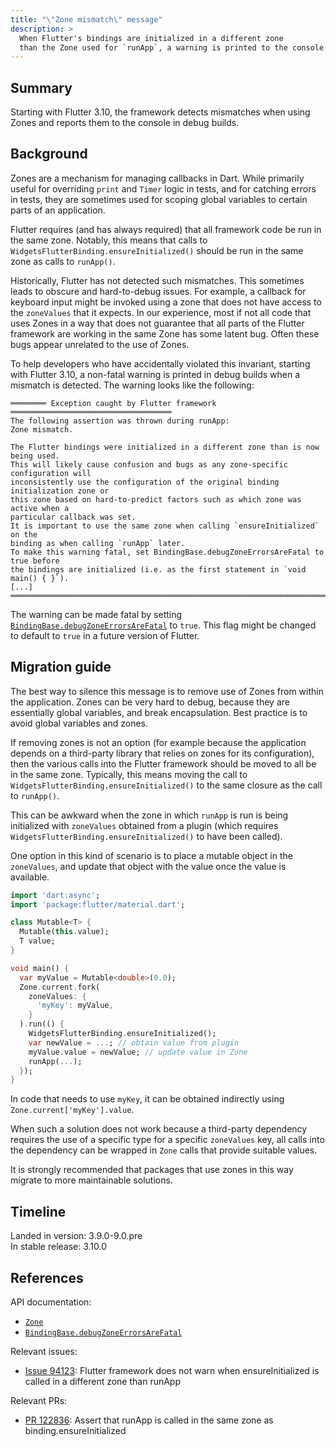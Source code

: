 ```yaml
---
title: "\"Zone mismatch\" message"
description: >
  When Flutter's bindings are initialized in a different zone
  than the Zone used for `runApp`, a warning is printed to the console.
---
```


## Summary

Starting with Flutter 3.10, the framework detects mismatches
when using Zones and reports them to the console in debug builds.

## Background

Zones are a mechanism for managing callbacks in Dart.
While primarily useful for overriding `print` and `Timer` logic in tests,
and for catching errors in tests,
they are sometimes used for scoping global variables
to certain parts of an application.

Flutter requires (and has always required)
that all framework code be run in the same zone.
Notably, this means that calls to
`WidgetsFlutterBinding.ensureInitialized()` should be run in the same zone
as calls to `runApp()`.

Historically, Flutter has not detected such mismatches.
This sometimes leads to obscure and hard-to-debug issues.
For example,
a callback for keyboard input might be invoked
using a zone that does not have access to the `zoneValues` that it expects.
In our experience,
most if not all code that uses Zones
in a way that does not guarantee that all parts of
the Flutter framework are working in the same Zone
has some latent bug.
Often these bugs appear unrelated to the use of Zones.

To help developers who have accidentally violated this invariant,
starting with Flutter 3.10,
a non-fatal warning is printed in debug builds when a mismatch is detected.
The warning looks like the following:

```plaintext
════════ Exception caught by Flutter framework ════════════════════════════════════
The following assertion was thrown during runApp:
Zone mismatch.

The Flutter bindings were initialized in a different zone than is now being used.
This will likely cause confusion and bugs as any zone-specific configuration will
inconsistently use the configuration of the original binding initialization zone or
this zone based on hard-to-predict factors such as which zone was active when a
particular callback was set.
It is important to use the same zone when calling `ensureInitialized` on the
binding as when calling `runApp` later.
To make this warning fatal, set BindingBase.debugZoneErrorsAreFatal to true before
the bindings are initialized (i.e. as the first statement in `void main() { }`).
[...]
═══════════════════════════════════════════════════════════════════════════════════
```

The warning can be made fatal by
setting [`BindingBase.debugZoneErrorsAreFatal`][] to `true`.
This flag might be changed to default to `true` in a future version of Flutter.

## Migration guide

The best way to silence this message is to
remove use of Zones from within the application.
Zones can be very hard to debug,
because they are essentially global variables,
and break encapsulation.
Best practice is to avoid global variables and zones.

If removing zones is not an option
(for example because the application depends on a third-party library
that relies on zones for its configuration),
then the various calls into the Flutter framework
should be moved to all be in the same zone.
Typically, this means moving the call to
`WidgetsFlutterBinding.ensureInitialized()` to the
same closure as the call to `runApp()`.

This can be awkward when the zone in which `runApp` is run
is being initialized with `zoneValues` obtained from a plugin
(which requires `WidgetsFlutterBinding.ensureInitialized()`
to have been called).

One option in this kind of scenario is to
place a mutable object in the `zoneValues`, and
update that object with the value once the value is available.

```dart
import 'dart:async';
import 'package:flutter/material.dart';

class Mutable<T> {
  Mutable(this.value);
  T value;
}

void main() {
  var myValue = Mutable<double>(0.0);
  Zone.current.fork(
    zoneValues: {
      'myKey': myValue,
    }
  ).run(() {
    WidgetsFlutterBinding.ensureInitialized();
    var newValue = ...; // obtain value from plugin
    myValue.value = newValue; // update value in Zone
    runApp(...);
  });
}
```

In code that needs to use `myKey`, 
it can be obtained indirectly using `Zone.current['myKey'].value`.

When such a solution does not work
because a third-party dependency requires the use
of a specific type for a specific `zoneValues` key,
all calls into the dependency can be
wrapped in `Zone` calls that provide suitable values.

It is strongly recommended that packages that use zones in this way
migrate to more maintainable solutions.

## Timeline

Landed in version: 3.9.0-9.0.pre<br>
In stable release: 3.10.0

## References

API documentation:

* [`Zone`][]
* [`BindingBase.debugZoneErrorsAreFatal`][]

Relevant issues:

* [Issue 94123][]: Flutter framework does not warn when ensureInitialized
  is called in a different zone than runApp

Relevant PRs:

* [PR 122836][]: Assert that runApp is called
  in the same zone as binding.ensureInitialized

[`Zone`]: {{site.api}}/flutter/dart-async/Zone-class.html
[`BindingBase.debugZoneErrorsAreFatal`]: {{site.api}}/flutter/foundation/BindingBase/debugZoneErrorsAreFatal.html
[Issue 94123]: {{site.repo.flutter}}/issues/94123
[PR 122836]: {{site.repo.flutter}}/pull/122836
